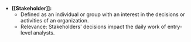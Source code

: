 - **[[Stakeholder]]:**
    - Defined as an individual or group with an interest in the decisions or activities of an organization.
    - Relevance: Stakeholders' decisions impact the daily work of entry-level analysts.
